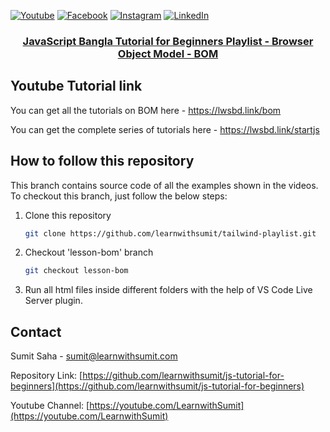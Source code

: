 [![Youtube][youtube-shield]][youtube-url]
[![Facebook][facebook-shield]][facebook-url]
[![Instagram][instagram-shield]][instagram-url]
[![LinkedIn][linkedin-shield]][linkedin-url]

<p align="center">
  <h3 align="center"><a href="https://github.com/learnwithsumit/tailwind-playlist">JavaScript Bangla Tutorial for Beginners Playlist - Browser Object Model - BOM</a></h3>

## Youtube Tutorial link

You can get all the tutorials on BOM here - https://lwsbd.link/bom

You can get the complete series of tutorials here - https://lwsbd.link/startjs

## How to follow this repository

This branch contains source code of all the examples shown in the videos. To checkout this branch, just follow the below steps:

1. Clone this repository
    ```sh
    git clone https://github.com/learnwithsumit/tailwind-playlist.git
    ```
2. Checkout 'lesson-bom' branch
    ```sh
    git checkout lesson-bom
    ```
3. Run all html files inside different folders with the help of VS Code Live Server plugin.

<!-- CONTACT -->

## Contact

Sumit Saha - [sumit@learnwithsumit.com](mailto:sumit@learnwithsumit.com)

Repository Link: [https://github.com/learnwithsumit/js-tutorial-for-beginners](https://github.com/learnwithsumit/js-tutorial-for-beginners)

Youtube Channel: [https://youtube.com/LearnwithSumit](https://youtube.com/LearnwithSumit)

<!-- MARKDOWN LINKS & IMAGES -->

[youtube-shield]: https://img.shields.io/badge/-Youtube-black.svg?style=flat-square&logo=youtube&color=555&logoColor=white
[youtube-url]: https://youtube.com/LearnwithSumit
[facebook-shield]: https://img.shields.io/badge/-Facebook-black.svg?style=flat-square&logo=facebook&color=555&logoColor=white
[facebook-url]: https://facebook.com/letslearnwithsumit
[instagram-shield]: https://img.shields.io/badge/-Instagram-black.svg?style=flat-square&logo=instagram&color=555&logoColor=white
[instagram-url]: https://instagram.com/learnwithsumit
[linkedin-shield]: https://img.shields.io/badge/-LinkedIn-black.svg?style=flat-square&logo=linkedin&colorB=555
[linkedin-url]: https://linkedin.com/company/learnwithsumit
